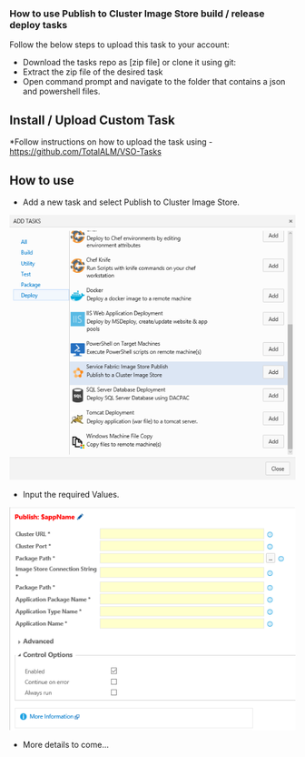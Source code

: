 ### How to use **Publish to Cluster Image Store** build / release deploy tasks

Follow the below steps to upload this task to your account:

* Download the tasks repo as [zip file] or clone it using git:
* Extract the zip file of the desired task
* Open command prompt and navigate to the folder that contains a json and powershell files.

## Install / Upload Custom Task

*Follow instructions on how to upload the task using - https://github.com/TotalALM/VSO-Tasks

## How to use

* Add a new task and select Publish to Cluster Image Store.

![tfs-cli](docs/SelectTask.png "Task")

* Input the required Values.

![tfs-cli](docs/Values.png "Options")

* More details to come...